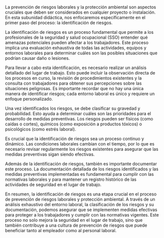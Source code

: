 La prevención de riesgos laborales y la protección ambiental son aspectos cruciales que deben ser considerados en cualquier proyecto o instalación. En esta subunidad didáctica, nos enfocaremos específicamente en el primer paso del proceso: la identificación de riesgos.

La identificación de riesgos es un proceso fundamental que permite a los profesionales de la seguridad y salud ocupacional (SSO) entender qué amenazas potenciales pueden afectar a los trabajadores. Este proceso implica una evaluación exhaustiva de todas las actividades, equipos y entornos laborales para determinar cuáles son las posibles situaciones que podrían causar daño o lesiones.

Para llevar a cabo esta identificación, es necesario realizar un análisis detallado del lugar de trabajo. Esto puede incluir la observación directa de los procesos en curso, la revisión de procedimientos existentes y la consulta con trabajadores para obtener sus percepciones sobre las situaciones peligrosas. Es importante recordar que no hay una única manera de identificar riesgos; cada entorno laboral es único y requiere un enfoque personalizado.

Una vez identificados los riesgos, se debe clasificar su gravedad y probabilidad. Esto ayuda a determinar cuáles son las prioridades para el desarrollo de medidas preventivas. Los riesgos pueden ser físicos (como caídas o cortes), químicos (como exposición a productos tóxicos) o psicológicos (como estrés laboral).

Es crucial que la identificación de riesgos sea un proceso continuo y dinámico. Las condiciones laborales cambian con el tiempo, por lo que es necesario revisar regularmente los riesgos existentes para asegurar que las medidas preventivas sigan siendo efectivas.

Además de la identificación de riesgos, también es importante documentar este proceso. La documentación detallada de los riesgos identificados y las medidas preventivas implementadas es fundamental para cumplir con las normativas laborales y para mantener un registro histórico de las actividades de seguridad en el lugar de trabajo.

En resumen, la identificación de riesgos es una etapa crucial en el proceso de prevención de riesgos laborales y protección ambiental. A través de un análisis exhaustivo del entorno laboral, la clasificación de los riesgos y su documentación, podemos asegurar que se implementen medidas efectivas para proteger a los trabajadores y cumplir con las normativas vigentes. Este proceso no solo mejora la seguridad en el lugar de trabajo, sino que también contribuye a una cultura de prevención de riesgos que puede beneficiar tanto al empleador como al personal laboral.
